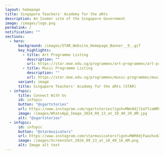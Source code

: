 ```yaml
---
layout: homepage
title: Singapore Teachers' Academy for the aRts
description: An Isomer site of the Singapore Government
image: /images/logo.png
permalink: /
notification: ""
sections:
  - hero:
      background: /images/STAR_Website_Homepage_Banner__9_.gif
      key_highlights:
        - title: Art Programme Listing
          description: ""
          url: https://star.moe.edu.sg/programmes/art-programmes/art-programme-listing/
        - title: Music Programme Listing
          description: ""
          url: https://star.moe.edu.sg/programmes/music-programmes/music-programme-listing/
      variant: image
      title: Singapore Teachers' Academy for the aRts (STAR)
  - infopic:
      title: Connect With Us
      id: infopic
      button: "@sgartstories"
      url: https://www.instagram.com/sgartstories?igsh=MWx0djl5aTYzaWRkdQ==
      image: /images/WhatsApp_Image_2024_09_13_at_10_40_29_AM.jpg
      alt: "@sgartstories"
  - infopic:
      id: infopic
      button: "@starmusicators"
      url: https://www.instagram.com/starmusicators?igsh=MWR0djFwazhxdXRnag==
      image: /images/Screenshot_2024_09_13_at_10_49_16_AM.png
      alt: Image alt text
---
```

